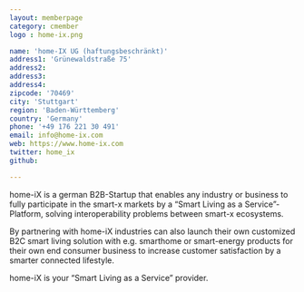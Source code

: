 ```yaml
---
layout: memberpage
category: cmember
logo : home-ix.png

name: 'home-IX UG (haftungsbeschränkt)'
address1: 'Grünewaldstraße 75'
address2: 
address3: 
address4: 
zipcode: '70469'
city: 'Stuttgart'
region: 'Baden-Württemberg'
country: 'Germany'
phone: '+49 176 221 30 491'
email: info@home-ix.com
web: https://www.home-ix.com
twitter: home_ix
github: 

---
```

home-iX is a german B2B-Startup that enables any industry or business to fully participate in the smart-x markets by a “Smart Living as a Service”-Platform, solving interoperability problems between smart-x ecosystems.

<!--more-->

By partnering with home-iX industries can also launch their own customized B2C smart living solution with e.g. smarthome or smart-energy products for their own end consumer business to increase customer satisfaction by a smarter connected lifestyle. 

home-iX is your “Smart Living as a Service” provider.
